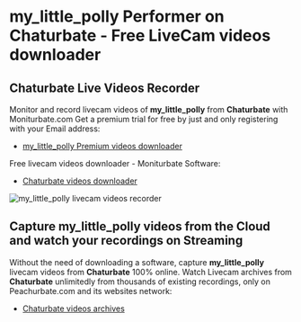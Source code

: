 # my_little_polly Performer on Chaturbate - Free LiveCam videos downloader

## Chaturbate Live Videos Recorder

Monitor and record livecam videos of **my_little_polly** from **Chaturbate** with Moniturbate.com
Get a premium trial for free by just and only registering with your Email address:
* [my_little_polly Premium videos downloader](https://moniturbate.com/request-demo-licence-key.html)

Free livecam videos downloader - Moniturbate Software:
* [Chaturbate videos downloader](https://moniturbate.com/moniturbate-download-software.html)

![my_little_polly livecam videos recorder](https://peachurnet.com/templates/moniturbate-software.png)


## Capture my_little_polly videos from the Cloud and watch your recordings on Streaming

Without the need of downloading a software, capture **my_little_polly** livecam videos from **Chaturbate** 100% online.
Watch Livecam archives from **Chaturbate** unlimitedly from thousands of existing recordings, only on Peachurbate.com and its websites network:
* [Chaturbate videos archives](https://peachurnet.com/)